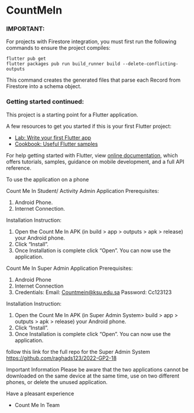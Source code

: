 # CountMeIn

### IMPORTANT:

For projects with Firestore integration, you must first run the following commands to ensure the project compiles:

```
flutter pub get
flutter packages pub run build_runner build --delete-conflicting-outputs
```

This command creates the generated files that parse each Record from Firestore into a schema object.

### Getting started continued:

This project is a starting point for a Flutter application.

A few resources to get you started if this is your first Flutter project:

- [Lab: Write your first Flutter app](https://flutter.dev/docs/get-started/codelab)
- [Cookbook: Useful Flutter samples](https://flutter.dev/docs/cookbook)

For help getting started with Flutter, view
[online documentation](https://flutter.dev/docs), which offers tutorials,
samples, guidance on mobile development, and a full API reference.


To use the application on a phone 

Count Me In Student/ Activity Admin Application
Prerequisites: 
1.	Android Phone. 
2.	Internet Connection. 

Installation Instruction: 
1.	Open the Count Me In APK (in build > app > outputs > apk > release) your Android phone.
2.	Click “Install”.
3.	Once Installation is complete click “Open”.
You can now use the application.







Count Me In Super Admin Application
Prerequisites: 
1.	Android Phone 
2.	Internet Connection 
3.	Credentials:
Email: Countmein@ksu.edu.sa
Password: Cc123123 

Installation Instruction: 
1.	Open the Count Me In APK (in Super Admin System> build > app > outputs > apk > release) your Android phone.
2.	Click “Install”.
3.	Once Installation is complete click “Open”.
You can now use the application.

follow this link for the full repo for the Super Admin System https://github.com/raghads123/2022-GP2-18


Important Information
Please be aware that the two applications cannot be downloaded on the same device at the same time, use on two different phones, or delete the unused application.















Have a pleasant experience
- Count Me In Team

